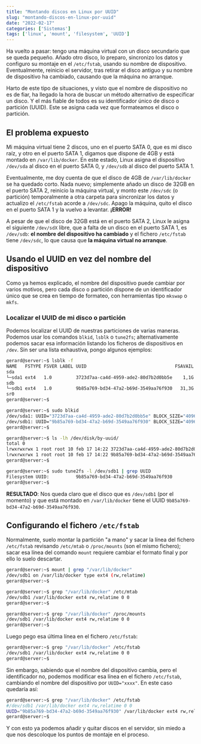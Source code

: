 ```yaml
---
title: "Montando discos en Linux por UUID"
slug: "montando-discos-en-linux-por-uuid"
date: "2022-02-17"
categories: ['Sistemas']
tags: ['linux', 'mount', 'filesystem', 'UUID']
---
```


Ha vuelto a pasar: tengo una máquina virtual con un disco secundario que se queda pequeño.
Añado otro disco, lo preparo, sincronizo los datos y configuro su montaje en el `/etc/fstab`,
usando su nombre de dispositivo. Eventualmente, reinicio el servidor, tras retirar el disco
antiguo y su nombre de dispositivo ha cambiado, causando que la máquina no arranque.<!--more-->

Harto de este tipo de situaciones, y visto que el nombre de dispositivo no es de fiar, ha
llegado la hora de buscar un método alternativo de especificar un disco. Y el más fiable
de todos es su identificador único de disco o partición (UUID). Este se asigna cada vez
que formateamos el disco o partición.

## El problema expuesto

Mi máquina virtual tiene 2 discos, uno en el puerto SATA 0, que es mi disco raíz, y otro
en el puerto SATA 1, digamos que dispone de 4GB y está montado en `/var/lib/docker`. En este
estado, Linux asigna el dispositivo `/dev/sda` al disco en el puerto SATA 0, y `/dev/sdb`
al disco del puerto SATA 1.

Eventualmente, me doy cuenta de que el disco de 4GB de `/var/lib/docker` se ha quedado corto.
Nada nuevo; simplemente añado un disco de 32GB en el puerto SATA 2, reinicio la máquina virtual,
y monto este `/dev/sdc` (o partición) temporalmente a otra carpeta para sincronizar los datos
y actualizo el `/etc/fstab` acorde a `/dev/sdc`. Apago la máquina, quito el disco en el puerto
SATA 1 y la vuelvo a levantar. **¡ERROR!**

A pesar de que el disco de 32GB está en el puerto SATA 2, Linux le asigna el siguiente `/dev/sdX`
libre, que a falta de un disco en el puerto SATA 1, es `/dev/sdb`: **el nombre del dispositivo
ha cambiado** y el fichero `/etc/fstab` tiene `/dev/sdc`, lo que causa que **la máquina virtual
no arranque**.

## Usando el UUID en vez del nombre del dispositivo

Como ya hemos explicado, el nombre del dispositivo puede cambiar por varios motivos, pero
cada disco o partición dispone de un identificador único que se crea en tiempo de formateo,
con herramientas tipo `mkswap` o `mkfs`.

### Localizar el UUID de mi disco o partición

Podemos localizar el UUID de nuestras particiones de varias maneras. Podemos usar los
comandos `blkid`, `lsblk` o `tune2fs`; alternativamente podemos sacar esa información listando
los ficheros de dispositivos en `/dev`. Sin ser una lista exhaustiva, pongo algunos ejemplos:

```bash
gerard@server:~$ lsblk -f
NAME   FSTYPE FSVER LABEL UUID                                 FSAVAIL FSUSE% MOUNTPOINT
sda
└─sda1 ext4   1.0         3723d7aa-ca4d-4959-ade2-80d7b2d0bb5e    1,1G    43% /
sdb
└─sdb1 ext4   1.0         9b85a769-bd34-47a2-b69d-3549aa76f930   31,3G     0% /var/lib/docker
sr0
gerard@server:~$
```

```bash
gerard@server:~$ sudo blkid
/dev/sda1: UUID="3723d7aa-ca4d-4959-ade2-80d7b2d0bb5e" BLOCK_SIZE="4096" TYPE="ext4" PARTUUID="db07bacb-01"
/dev/sdb1: UUID="9b85a769-bd34-47a2-b69d-3549aa76f930" BLOCK_SIZE="4096" TYPE="ext4" PARTUUID="0d8dbb9b-c731-7a43-8310-7e64d3eea84c"
gerard@server:~$
```

```bash
gerard@server:~$ ls -lh /dev/disk/by-uuid/
total 0
lrwxrwxrwx 1 root root 10 feb 17 14:22 3723d7aa-ca4d-4959-ade2-80d7b2d0bb5e -> ../../sda1
lrwxrwxrwx 1 root root 10 feb 17 14:22 9b85a769-bd34-47a2-b69d-3549aa76f930 -> ../../sdb1
gerard@server:~$
```

```bash
gerard@server:~$ sudo tune2fs -l /dev/sdb1 | grep UUID
Filesystem UUID:          9b85a769-bd34-47a2-b69d-3549aa76f930
gerard@server:~$
```

**RESULTADO**: Nos queda claro que el disco que es `/dev/sdb1` (por el momento) y que está
montado en `/var/lib/docker` tiene el UUID `9b85a769-bd34-47a2-b69d-3549aa76f930`.

## Configurando el fichero `/etc/fstab`

Normalmente, suelo montar la partición "a mano" y sacar la línea del fichero `/etc/fstab`
revisando `/etc/mtab` o `/proc/mounts` (son el mismo fichero); sacar esa línea del comando
`mount` requiere cambiar el formato final y por ello lo suelo descartar.

```bash
gerard@server:~$ mount | grep "/var/lib/docker"
/dev/sdb1 on /var/lib/docker type ext4 (rw,relatime)
gerard@server:~$
```

```bash
gerard@server:~$ grep "/var/lib/docker" /etc/mtab
/dev/sdb1 /var/lib/docker ext4 rw,relatime 0 0
gerard@server:~$
```

```bash
gerard@server:~$ grep "/var/lib/docker" /proc/mounts
/dev/sdb1 /var/lib/docker ext4 rw,relatime 0 0
gerard@server:~$
```

Luego pego esa última línea en el fichero `/etc/fstab`:

```bash
gerard@server:~$ grep "/var/lib/docker" /etc/fstab
/dev/sdb1 /var/lib/docker ext4 rw,relatime 0 0
gerard@server:~$
```

Sin embargo, sabiendo que el nombre del dispositivo cambia, pero el identificador no,
podemos modificar esa línea en el fichero `/etc/fstab`, cambiando el nombre del dispositivo
por `UUID="xxxx"`. En este caso quedaría así:

```bash
gerard@server:~$ grep "/var/lib/docker" /etc/fstab
#/dev/sdb1 /var/lib/docker ext4 rw,relatime 0 0
UUID="9b85a769-bd34-47a2-b69d-3549aa76f930" /var/lib/docker ext4 rw,relatime 0 0
gerard@server:~$
```

Y con esto ya podemos añadir y quitar discos en el servidor, sin miedo a que nos descoloque los puntos de montaje en el proceso.
